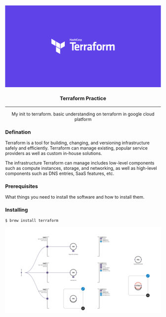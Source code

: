 <p align="center">
  
![enter image description here](./assets/terraform.png)
</p>

<h3 align="center">Terraform Practice</h3>


---

<p align="center"> My init to terraform. basic understanding on terraform in google cloud platform
    <br> 
</p>

### Defination

Terraform is a tool for building, changing, and versioning infrastructure safely and efficiently. Terraform can manage existing, popular service providers as well as custom in-house solutions.


The infrastructure Terraform can manage includes low-level components such as compute instances, storage, and networking, as well as high-level components such as DNS entries, SaaS features, etc.

### Prerequisites

What things you need to install the software and how to install them.



### Installing

```
$ brew install terraform
```


![enter image description here](./assets/viz.jpg)